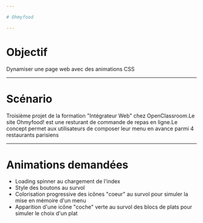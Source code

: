 ```yaml
---

# Ohmyfood

---
```


# Objectif

Dynamiser une page web avec des animations CSS

---
# Scénario

Troisième projet de la formation "Intégrateur Web" chez OpenClassroom.Le site Ohmyfood! est une resturant de commande de repas en ligne.Le concept permet aux utilisateurs de composer leur menu en avance parmi 4 restaurants parisiens

---

# Animations demandées

* Loading spinner au chargement de l'index
* Style des boutons au survol
* Colorisation progressive des icônes "coeur" au survol pour simuler la mise en mémoire d'un menu
* Apparition d'une icône "coche" verte au survol des blocs de plats pour simuler le choix d'un plat


